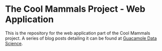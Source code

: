 # The Cool Mammals Project - Web Application
This is the repository for the web application part of the Cool Mammals project. 
A series of blog posts detailing it can be found at [Guacamole Data Science](https://luiztauffer.github.io/guacamole-data-science/posts/2019-03-17-cool-mammals-project/).
